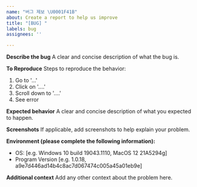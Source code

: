 ```yaml
---
name: "버그 제보 \U0001F41B"
about: Create a report to help us improve
title: "[BUG] "
labels: bug
assignees: ''

---
```


**Describe the bug**
A clear and concise description of what the bug is.

**To Reproduce**
Steps to reproduce the behavior:
1. Go to '...'
2. Click on '....'
3. Scroll down to '....'
4. See error

**Expected behavior**
A clear and concise description of what you expected to happen.

**Screenshots**
If applicable, add screenshots to help explain your problem.

**Environment (please complete the following information):**
 - OS: [e.g. Windows 10 build 19043.1110, MacOS 12 21A5294g]
 - Program Version [e.g. 1.0.18, a9e7d446ad14b4c8ac7d067474c005a45a01eb9e]

**Additional context**
Add any other context about the problem here.
